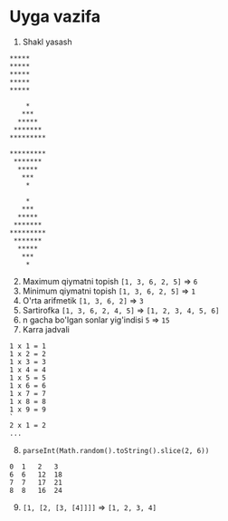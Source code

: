 # Uyga vazifa

1. Shakl yasash 
```
*****
*****
*****
*****
*****
```    

```
    *
   ***
  *****
 *******
*********
```

```
*********
 *******
  *****
   ***
    *
```

```
    *
   ***
  *****
 *******
*********
 *******
  *****
   ***
    *
```
2. Maximum qiymatni topish `[1, 3, 6, 2, 5]` => `6`
3. Minimum qiymatni topish `[1, 3, 6, 2, 5]` => `1`
4. O'rta arifmetik `[1, 3, 6, 2]` => `3`
5. Sartirofka `[1, 3, 6, 2, 4, 5]` => `[1, 2, 3, 4, 5, 6]`
6. n gacha bo'lgan sonlar yig'indisi `5` => `15`
7. Karra jadvali
```
1 x 1 = 1
1 x 2 = 2
1 x 3 = 3
1 x 4 = 4
1 x 5 = 5
1 x 6 = 6
1 x 7 = 7
1 x 8 = 8
1 x 9 = 9
`
2 x 1 = 2
...
```
8. `parseInt(Math.random().toString().slice(2, 6))`
```
0  1   2   3
6  6   12  18   
7  7   17  21
8  8   16  24
```
9. `[1, [2, [3, [4]]]]` => `[1, 2, 3, 4]`